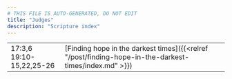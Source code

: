 ```yaml
---
# THIS FILE IS AUTO-GENERATED, DO NOT EDIT
title: "Judges"
description: "Scripture index"
---
```


|  |  |
| --- | --- |
| 17:3,6 <br/> 19:10-15,22,25-26 | [Finding hope in the darkest times]({{<relref "/post/finding-hope-in-the-darkest-times/index.md" >}}) |
